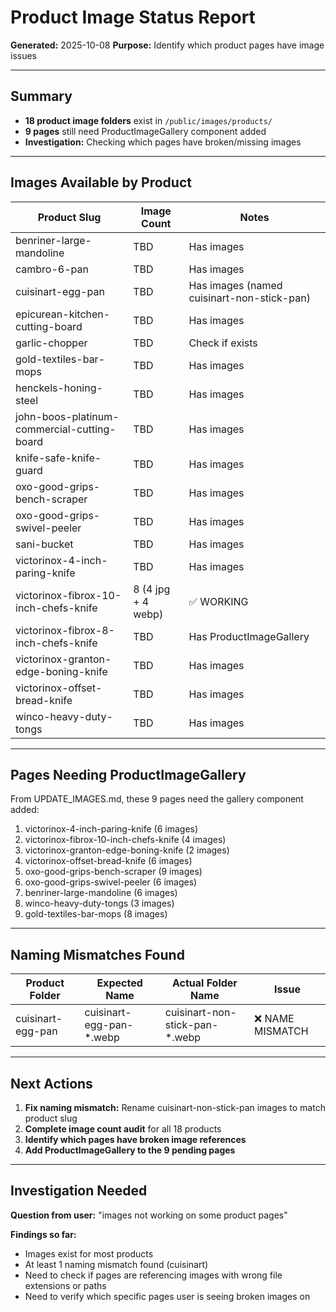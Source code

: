 # Product Image Status Report

**Generated:** 2025-10-08
**Purpose:** Identify which product pages have image issues

---

## Summary

- **18 product image folders** exist in `/public/images/products/`
- **9 pages** still need ProductImageGallery component added
- **Investigation:** Checking which pages have broken/missing images

---

## Images Available by Product

| Product Slug | Image Count | Notes |
|--------------|-------------|-------|
| benriner-large-mandoline | TBD | Has images |
| cambro-6-pan | TBD | Has images |
| cuisinart-egg-pan | TBD | Has images (named cuisinart-non-stick-pan) |
| epicurean-kitchen-cutting-board | TBD | Has images |
| garlic-chopper | TBD | Check if exists |
| gold-textiles-bar-mops | TBD | Has images |
| henckels-honing-steel | TBD | Has images |
| john-boos-platinum-commercial-cutting-board | TBD | Has images |
| knife-safe-knife-guard | TBD | Has images |
| oxo-good-grips-bench-scraper | TBD | Has images |
| oxo-good-grips-swivel-peeler | TBD | Has images |
| sani-bucket | TBD | Has images |
| victorinox-4-inch-paring-knife | TBD | Has images |
| victorinox-fibrox-10-inch-chefs-knife | 8 (4 jpg + 4 webp) | ✅ WORKING |
| victorinox-fibrox-8-inch-chefs-knife | TBD | Has ProductImageGallery |
| victorinox-granton-edge-boning-knife | TBD | Has images |
| victorinox-offset-bread-knife | TBD | Has images |
| winco-heavy-duty-tongs | TBD | Has images |

---

## Pages Needing ProductImageGallery

From UPDATE_IMAGES.md, these 9 pages need the gallery component added:

1. victorinox-4-inch-paring-knife (6 images)
2. victorinox-fibrox-10-inch-chefs-knife (4 images)
3. victorinox-granton-edge-boning-knife (2 images)
4. victorinox-offset-bread-knife (6 images)
5. oxo-good-grips-bench-scraper (9 images)
6. oxo-good-grips-swivel-peeler (6 images)
7. benriner-large-mandoline (6 images)
8. winco-heavy-duty-tongs (3 images)
9. gold-textiles-bar-mops (8 images)

---

## Naming Mismatches Found

| Product Folder | Expected Name | Actual Folder Name | Issue |
|----------------|---------------|-------------------|-------|
| cuisinart-egg-pan | cuisinart-egg-pan-*.webp | cuisinart-non-stick-pan-*.webp | ❌ NAME MISMATCH |

---

## Next Actions

1. **Fix naming mismatch:** Rename cuisinart-non-stick-pan images to match product slug
2. **Complete image count audit** for all 18 products
3. **Identify which pages have broken image references**
4. **Add ProductImageGallery to the 9 pending pages**

---

## Investigation Needed

**Question from user:** "images not working on some product pages"

**Findings so far:**
- Images exist for most products
- At least 1 naming mismatch found (cuisinart)
- Need to check if pages are referencing images with wrong file extensions or paths
- Need to verify which specific pages user is seeing broken images on

